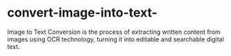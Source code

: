 # convert-image-into-text-
Image to Text Conversion is the process of extracting written content from images using OCR technology, turning it into editable and searchable digital text.
